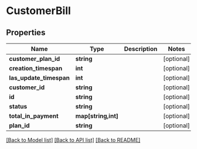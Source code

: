# CustomerBill

## Properties
Name | Type | Description | Notes
------------ | ------------- | ------------- | -------------
**customer_plan_id** | **string** |  | [optional] 
**creation_timespan** | **int** |  | [optional] 
**las_update_timespan** | **int** |  | [optional] 
**customer_id** | **string** |  | [optional] 
**id** | **string** |  | [optional] 
**status** | **string** |  | [optional] 
**total_in_payment** | **map[string,int]** |  | [optional] 
**plan_id** | **string** |  | [optional] 

[[Back to Model list]](../README.md#documentation-for-models) [[Back to API list]](../README.md#documentation-for-api-endpoints) [[Back to README]](../README.md)


